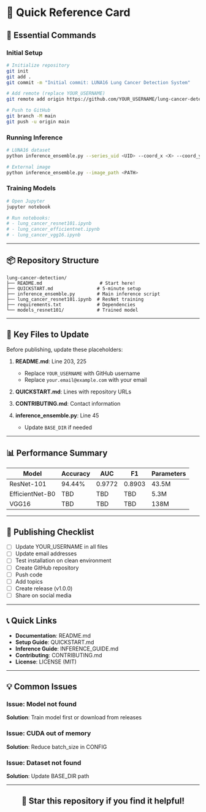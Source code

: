 # 🎯 Quick Reference Card

## 📝 Essential Commands

### Initial Setup
```bash
# Initialize repository
git init
git add .
git commit -m "Initial commit: LUNA16 Lung Cancer Detection System"

# Add remote (replace YOUR_USERNAME)
git remote add origin https://github.com/YOUR_USERNAME/lung-cancer-detection.git

# Push to GitHub
git branch -M main
git push -u origin main
```

### Running Inference
```bash
# LUNA16 dataset
python inference_ensemble.py --series_uid <UID> --coord_x <X> --coord_y <Y> --coord_z <Z>

# External image
python inference_ensemble.py --image_path <PATH>
```

### Training Models
```bash
# Open Jupyter
jupyter notebook

# Run notebooks:
# - lung_cancer_resnet101.ipynb
# - lung_cancer_efficientnet.ipynb
# - lung_cancer_vgg16.ipynb
```

---

## 📦 Repository Structure

```
lung-cancer-detection/
├── README.md                     # Start here!
├── QUICKSTART.md                # 5-minute setup
├── inference_ensemble.py        # Main inference script
├── lung_cancer_resnet101.ipynb  # ResNet training
├── requirements.txt             # Dependencies
└── models_resnet101/            # Trained model
```

---

## 🎯 Key Files to Update

Before publishing, update these placeholders:

1. **README.md**: Line 203, 225
   - Replace `YOUR_USERNAME` with GitHub username
   - Replace `your.email@example.com` with your email

2. **QUICKSTART.md**: Lines with repository URLs

3. **CONTRIBUTING.md**: Contact information

4. **inference_ensemble.py**: Line 45
   - Update `BASE_DIR` if needed

---

## 📊 Performance Summary

| Model | Accuracy | AUC | F1 | Parameters |
|-------|----------|-----|-----|------------|
| ResNet-101 | 94.44% | 0.9772 | 0.8903 | 43.5M |
| EfficientNet-B0 | TBD | TBD | TBD | 5.3M |
| VGG16 | TBD | TBD | TBD | 138M |

---

## 🚀 Publishing Checklist

- [ ] Update YOUR_USERNAME in all files
- [ ] Update email addresses
- [ ] Test installation on clean environment
- [ ] Create GitHub repository
- [ ] Push code
- [ ] Add topics
- [ ] Create release (v1.0.0)
- [ ] Share on social media

---

## 📞 Quick Links

- **Documentation**: README.md
- **Setup Guide**: QUICKSTART.md
- **Inference Guide**: INFERENCE_GUIDE.md
- **Contributing**: CONTRIBUTING.md
- **License**: LICENSE (MIT)

---

## 💡 Common Issues

### Issue: Model not found
**Solution**: Train model first or download from releases

### Issue: CUDA out of memory
**Solution**: Reduce batch_size in CONFIG

### Issue: Dataset not found
**Solution**: Update BASE_DIR path

---

<div align="center">

## 🌟 Star this repository if you find it helpful!

</div>

